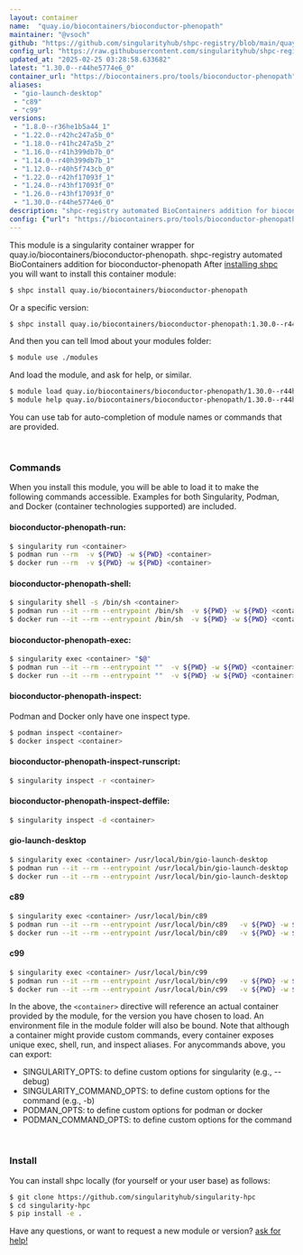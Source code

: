 ```yaml
---
layout: container
name:  "quay.io/biocontainers/bioconductor-phenopath"
maintainer: "@vsoch"
github: "https://github.com/singularityhub/shpc-registry/blob/main/quay.io/biocontainers/bioconductor-phenopath/container.yaml"
config_url: "https://raw.githubusercontent.com/singularityhub/shpc-registry/main/quay.io/biocontainers/bioconductor-phenopath/container.yaml"
updated_at: "2025-02-25 03:28:58.633682"
latest: "1.30.0--r44he5774e6_0"
container_url: "https://biocontainers.pro/tools/bioconductor-phenopath"
aliases:
 - "gio-launch-desktop"
 - "c89"
 - "c99"
versions:
 - "1.8.0--r36he1b5a44_1"
 - "1.22.0--r42hc247a5b_0"
 - "1.18.0--r41hc247a5b_2"
 - "1.16.0--r41h399db7b_0"
 - "1.14.0--r40h399db7b_1"
 - "1.12.0--r40h5f743cb_0"
 - "1.22.0--r42hf17093f_1"
 - "1.24.0--r43hf17093f_0"
 - "1.26.0--r43hf17093f_0"
 - "1.30.0--r44he5774e6_0"
description: "shpc-registry automated BioContainers addition for bioconductor-phenopath"
config: {"url": "https://biocontainers.pro/tools/bioconductor-phenopath", "maintainer": "@vsoch", "description": "shpc-registry automated BioContainers addition for bioconductor-phenopath", "latest": {"1.30.0--r44he5774e6_0": "sha256:9fdc805ee33ee50cb939695c3a7dc394160a5fc6b0346328f95d0145487dff2a"}, "tags": {"1.8.0--r36he1b5a44_1": "sha256:ffe0cc789b467282ad9ceeb69eeb73cf0744a34c947875479d511e6080c429d3", "1.22.0--r42hc247a5b_0": "sha256:0d06e7aedc4ae95896e8931e6124628ad4189294a58eb0017ee718456c807f80", "1.18.0--r41hc247a5b_2": "sha256:3c775935f23b5eeadcc070a223e068cb496626810d09a097ca4f8f857c844d2b", "1.16.0--r41h399db7b_0": "sha256:e7eaba2474be70845f9871f077a0ce7690a24c8f700516647f2de1d83106163b", "1.14.0--r40h399db7b_1": "sha256:e7044ae951d1a402db3116d3f5643b019218a16c93a853b2f103fd38723a3bf9", "1.12.0--r40h5f743cb_0": "sha256:2b4ef828d766ca036e94f5667a6f074cb00e4224f5d65e599dd2b89e3f30e3a0", "1.22.0--r42hf17093f_1": "sha256:e038524b3066907a20fe59a374abd2ebe40dfd6597868bff4809a3bba71d2b67", "1.24.0--r43hf17093f_0": "sha256:963e558ba87b3ffd173b4835110d301edaa7c053e5a90575fb97d45a01fdbd9c", "1.26.0--r43hf17093f_0": "sha256:4695fa30b853dacd02c46969744dc98cf202bec9f00d660c8634d271a5e30413", "1.30.0--r44he5774e6_0": "sha256:9fdc805ee33ee50cb939695c3a7dc394160a5fc6b0346328f95d0145487dff2a"}, "docker": "quay.io/biocontainers/bioconductor-phenopath", "aliases": {"gio-launch-desktop": "/usr/local/bin/gio-launch-desktop", "c89": "/usr/local/bin/c89", "c99": "/usr/local/bin/c99"}}
---
```


This module is a singularity container wrapper for quay.io/biocontainers/bioconductor-phenopath.
shpc-registry automated BioContainers addition for bioconductor-phenopath
After [installing shpc](#install) you will want to install this container module:


```bash
$ shpc install quay.io/biocontainers/bioconductor-phenopath
```

Or a specific version:

```bash
$ shpc install quay.io/biocontainers/bioconductor-phenopath:1.30.0--r44he5774e6_0
```

And then you can tell lmod about your modules folder:

```bash
$ module use ./modules
```

And load the module, and ask for help, or similar.

```bash
$ module load quay.io/biocontainers/bioconductor-phenopath/1.30.0--r44he5774e6_0
$ module help quay.io/biocontainers/bioconductor-phenopath/1.30.0--r44he5774e6_0
```

You can use tab for auto-completion of module names or commands that are provided.

<br>

### Commands

When you install this module, you will be able to load it to make the following commands accessible.
Examples for both Singularity, Podman, and Docker (container technologies supported) are included.

#### bioconductor-phenopath-run:

```bash
$ singularity run <container>
$ podman run --rm  -v ${PWD} -w ${PWD} <container>
$ docker run --rm  -v ${PWD} -w ${PWD} <container>
```

#### bioconductor-phenopath-shell:

```bash
$ singularity shell -s /bin/sh <container>
$ podman run --it --rm --entrypoint /bin/sh  -v ${PWD} -w ${PWD} <container>
$ docker run --it --rm --entrypoint /bin/sh  -v ${PWD} -w ${PWD} <container>
```

#### bioconductor-phenopath-exec:

```bash
$ singularity exec <container> "$@"
$ podman run --it --rm --entrypoint ""  -v ${PWD} -w ${PWD} <container> "$@"
$ docker run --it --rm --entrypoint ""  -v ${PWD} -w ${PWD} <container> "$@"
```

#### bioconductor-phenopath-inspect:

Podman and Docker only have one inspect type.

```bash
$ podman inspect <container>
$ docker inspect <container>
```

#### bioconductor-phenopath-inspect-runscript:

```bash
$ singularity inspect -r <container>
```

#### bioconductor-phenopath-inspect-deffile:

```bash
$ singularity inspect -d <container>
```


#### gio-launch-desktop

```bash
$ singularity exec <container> /usr/local/bin/gio-launch-desktop
$ podman run --it --rm --entrypoint /usr/local/bin/gio-launch-desktop   -v ${PWD} -w ${PWD} <container> -c " $@"
$ docker run --it --rm --entrypoint /usr/local/bin/gio-launch-desktop   -v ${PWD} -w ${PWD} <container> -c " $@"
```


#### c89

```bash
$ singularity exec <container> /usr/local/bin/c89
$ podman run --it --rm --entrypoint /usr/local/bin/c89   -v ${PWD} -w ${PWD} <container> -c " $@"
$ docker run --it --rm --entrypoint /usr/local/bin/c89   -v ${PWD} -w ${PWD} <container> -c " $@"
```


#### c99

```bash
$ singularity exec <container> /usr/local/bin/c99
$ podman run --it --rm --entrypoint /usr/local/bin/c99   -v ${PWD} -w ${PWD} <container> -c " $@"
$ docker run --it --rm --entrypoint /usr/local/bin/c99   -v ${PWD} -w ${PWD} <container> -c " $@"
```



In the above, the `<container>` directive will reference an actual container provided
by the module, for the version you have chosen to load. An environment file in the
module folder will also be bound. Note that although a container
might provide custom commands, every container exposes unique exec, shell, run, and
inspect aliases. For anycommands above, you can export:

 - SINGULARITY_OPTS: to define custom options for singularity (e.g., --debug)
 - SINGULARITY_COMMAND_OPTS: to define custom options for the command (e.g., -b)
 - PODMAN_OPTS: to define custom options for podman or docker
 - PODMAN_COMMAND_OPTS: to define custom options for the command

<br>

### Install

You can install shpc locally (for yourself or your user base) as follows:

```bash
$ git clone https://github.com/singularityhub/singularity-hpc
$ cd singularity-hpc
$ pip install -e .
```

Have any questions, or want to request a new module or version? [ask for help!](https://github.com/singularityhub/singularity-hpc/issues)